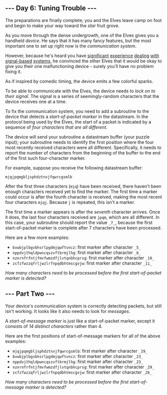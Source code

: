 ﻿
## --- Day 6: Tuning Trouble ---

The preparations are finally complete; you and the Elves leave camp on foot and begin to make your way toward the  _star_  fruit grove.

As you move through the dense undergrowth, one of the Elves gives you a handheld  _device_. He says that it has many fancy features, but the most important one to set up right now is the  _communication system_.

However, because he's heard you have  [significant](https://adventofcode.com/2016/day/6)  [experience](https://adventofcode.com/2016/day/25)  [dealing](https://adventofcode.com/2019/day/7)  [with](https://adventofcode.com/2019/day/9)  [signal-based](https://adventofcode.com/2019/day/16)  [systems](https://adventofcode.com/2021/day/25), he convinced the other Elves that it would be okay to give you their one malfunctioning device - surely you'll have no problem fixing it.

As if inspired by comedic timing, the device emits a few  colorful sparks.

To be able to communicate with the Elves, the device needs to  _lock on to their signal_. The signal is a series of seemingly-random characters that the device receives one at a time.

To fix the communication system, you need to add a subroutine to the device that detects a  _start-of-packet marker_  in the datastream. In the protocol being used by the Elves, the start of a packet is indicated by a sequence of  _four characters that are all different_.

The device will send your subroutine a datastream buffer (your puzzle input); your subroutine needs to identify the first position where the four most recently received characters were all different. Specifically, it needs to report the number of characters from the beginning of the buffer to the end of the first such four-character marker.

For example, suppose you receive the following datastream buffer:

```
mjqjpqmgbljsphdztnvjfqwrcgsmlb
```

After the first three characters (`mjq`) have been received, there haven't been enough characters received yet to find the marker. The first time a marker could occur is after the fourth character is received, making the most recent four characters  `mjqj`. Because  `j`  is repeated, this isn't a marker.

The first time a marker appears is after the  _seventh_  character arrives. Once it does, the last four characters received are  `jpqm`, which are all different. In this case, your subroutine should report the value  `_7_`, because the first start-of-packet marker is complete after 7 characters have been processed.

Here are a few more examples:

-   `bvwbjplbgvbhsrlpgdmjqwftvncz`: first marker after character  `_5_`
-   `nppdvjthqldpwncqszvftbrmjlhg`: first marker after character  `_6_`
-   `nznrnfrfntjfmvfwmzdfjlvtqnbhcprsg`: first marker after character  `_10_`
-   `zcfzfwzzqfrljwzlrfnpqdbhtmscgvjw`: first marker after character  `_11_`

_How many characters need to be processed before the first start-of-packet marker is detected?_

## --- Part Two ---

Your device's communication system is correctly detecting packets, but still isn't working. It looks like it also needs to look for  _messages_.

A  _start-of-message marker_  is just like a start-of-packet marker, except it consists of  _14 distinct characters_  rather than 4.

Here are the first positions of start-of-message markers for all of the above examples:

-   `mjqjpqmgbljsphdztnvjfqwrcgsmlb`: first marker after character  `_19_`
-   `bvwbjplbgvbhsrlpgdmjqwftvncz`: first marker after character  `_23_`
-   `nppdvjthqldpwncqszvftbrmjlhg`: first marker after character  `_23_`
-   `nznrnfrfntjfmvfwmzdfjlvtqnbhcprsg`: first marker after character  `_29_`
-   `zcfzfwzzqfrljwzlrfnpqdbhtmscgvjw`: first marker after character  `_26_`

_How many characters need to be processed before the first start-of-message marker is detected?_